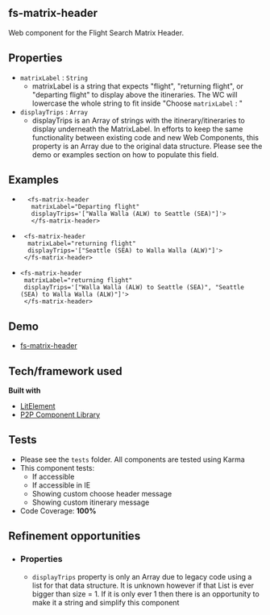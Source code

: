 ## fs-matrix-header

Web component for the Flight Search Matrix Header. 

## Properties
- `matrixLabel` : `String`
    - matrixLabel is a string that expects "flight", "returning flight", or "departing flight" to display above the itineraries. The WC will lowercase the whole string to fit inside "Choose `matrixLabel` : "
- `displayTrips` : `Array`
    - displayTrips is an Array of strings with the itinerary/itineraries to display underneath the MatrixLabel. In efforts to keep the same functionality between existing code and new Web Components, this property is an Array due to the original data structure. Please see the demo or examples section on how to populate this field.

## Examples

- ```
    <fs-matrix-header
     matrixLabel="Departing flight"
     displayTrips='["Walla Walla (ALW) to Seattle (SEA)"]'>
     </fs-matrix-header>
    ```
- ```
   <fs-matrix-header  
    matrixLabel="returning flight" 
    displayTrips='["Seattle (SEA) to Walla Walla (ALW)"]'>
   </fs-matrix-header>
   ```
- ```
  <fs-matrix-header  
   matrixLabel="returning flight"
   displayTrips='["Walla Walla (ALW) to Seattle (SEA)", "Seattle (SEA) to Walla Walla (ALW)"]'>
   </fs-matrix-header>
   ```

 
## Demo
- [fs-matrix-header](https://componentlibrary-prod-aks.westus2.cloudapp.azure.com/demo/fs-matrix-header)


## Tech/framework used

<b>Built with</b>
- [LitElement](https://lit-element.polymer-project.org/)
- [P2P Component Library](https://componentlibrary-prod-aks.westus2.cloudapp.azure.com/)


## Tests
- Please see the `tests` folder. All components are tested using Karma
- This component tests:
  - If accessible
  - If accessible in IE
  - Showing custom choose header message
  - Showing custom itinerary message
- Code Coverage: **100%**

## Refinement opportunities
-  ### Properties
   -  `displayTrips` property is only an Array due to legacy code using a list for that data structure. It is unknown however if that List is ever bigger than size = 1. If it is only ever 1 then there is an opportunity to make it a string and simplify this component
